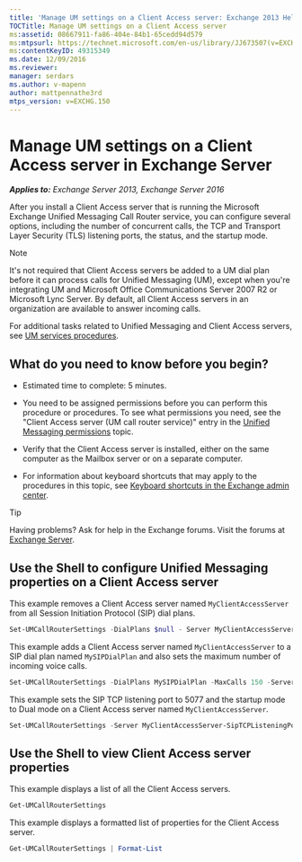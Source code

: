 ```yaml
---
title: 'Manage UM settings on a Client Access server: Exchange 2013 Help'
TOCTitle: Manage UM settings on a Client Access server
ms:assetid: 08667911-fa86-404e-84b1-65cedd94d579
ms:mtpsurl: https://technet.microsoft.com/en-us/library/JJ673507(v=EXCHG.150)
ms:contentKeyID: 49315349
ms.date: 12/09/2016
ms.reviewer: 
manager: serdars
ms.author: v-mapenn
author: mattpennathe3rd
mtps_version: v=EXCHG.150
---
```


# Manage UM settings on a Client Access server in Exchange Server

_**Applies to:** Exchange Server 2013, Exchange Server 2016_

After you install a Client Access server that is running the Microsoft Exchange Unified Messaging Call Router service, you can configure several options, including the number of concurrent calls, the TCP and Transport Layer Security (TLS) listening ports, the status, and the startup mode.

> [!NOTE]
> It's not required that Client Access servers be added to a UM dial plan before it can process calls for Unified Messaging (UM), except when you're integrating UM and Microsoft Office Communications Server 2007 R2 or Microsoft Lync Server. By default, all Client Access servers in an organization are available to answer incoming calls.

For additional tasks related to Unified Messaging and Client Access servers, see [UM services procedures](um-services-procedures-exchange-2013-help.md).

## What do you need to know before you begin?

- Estimated time to complete: 5 minutes.

- You need to be assigned permissions before you can perform this procedure or procedures. To see what permissions you need, see the "Client Access server (UM call router service)" entry in the [Unified Messaging permissions](unified-messaging-permissions-exchange-2013-help.md) topic.

- Verify that the Client Access server is installed, either on the same computer as the Mailbox server or on a separate computer.

- For information about keyboard shortcuts that may apply to the procedures in this topic, see [Keyboard shortcuts in the Exchange admin center](keyboard-shortcuts-in-the-exchange-admin-center-2013-help.md).

> [!TIP]
> Having problems? Ask for help in the Exchange forums. Visit the forums at [Exchange Server](https://go.microsoft.com/fwlink/p/?linkid=60612).

## Use the Shell to configure Unified Messaging properties on a Client Access server

This example removes a Client Access server named `MyClientAccessServer` from all Session Initiation Protocol (SIP) dial plans.

```powershell
Set-UMCallRouterSettings -DialPlans $null - Server MyClientAccessServer
```

This example adds a Client Access server named `MyClientAccessServer` to a SIP dial plan named `MySIPDialPlan` and also sets the maximum number of incoming voice calls.

```powershell
Set-UMCallRouterSettings -DialPlans MySIPDialPlan -MaxCalls 150 -Server MyClientAccessServer
```

This example sets the SIP TCP listening port to 5077 and the startup mode to Dual mode on a Client Access server named `MyClientAccessServer`.

```powershell
Set-UMCallRouterSettings -Server MyClientAccessServer-SipTCPListeningPort 5077 -UMStartUpMode -Dual
```

## Use the Shell to view Client Access server properties

This example displays a list of all the Client Access servers.

```powershell
Get-UMCallRouterSettings
```

This example displays a formatted list of properties for the Client Access server.

```powershell
Get-UMCallRouterSettings | Format-List
```
